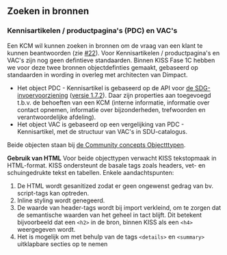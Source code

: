 ## Zoeken in bronnen 
### Kennisartikelen / productpagina's (PDC) en VAC's
Een KCM wil kunnen zoeken in bronnen om de vraag van een klant te kunnen beantwoorden (zie [#22](https://github.com/Klantinteractie-Servicesysteem/KISS-frontend/issues/22)). Voor Kennisartikelen / productpagina's en VAC's zijn nog geen defintieve standaarden. Binnen KISS Fase 1C hebben we voor deze twee bronnen objectdefinties gemaakt, gebaseerd op standaarden in wording in overleg met architecten van Dimpact.  

- Het object PDC - Kennisartikel is gebaseerd op de API voor [de SDG-invoervoorziening](https://github.com/maykinmedia/sdg-invoervoorziening)  ([versie 1.7.2](https://redocly.github.io/redoc/?url=https://raw.githubusercontent.com/maykinmedia/sdg-invoervoorziening/1.7.2/src/openapi.yaml&nocors)). Daar zijn properties aan toegevoegd t.b.v. de behoeften van een KCM (interne informatie, informatie over contact opnemen, informatie over bijzonderheden, trefwoorden en verantwoordelijke afdeling). 
- Het object VAC is gebaseerd op een vergelijking van PDC - Kennisartikel, met de structuur van VAC's in SDU-catalogus. 

Beide objecten staan bij [de Community concepts Objectttypen](https://github.com/open-objecten/objecttypes/tree/main/community-concepts). 

**Gebruik van HTML**
Voor beide objecttypen verwacht KISS tekstopmaak in HTML-format. KISS ondersteunt de basale tags zoals headers, vet- en schuingedrukte tekst en tabellen. Enkele aandachtspunten: 

1. De HTML wordt gesanitized zodat er geen ongewenst gedrag van bv. script-tags kan optreden. 
2. Inline styling wordt genegeerd. 
3. De waarde van header-tags wordt bij import verkleind, om te zorgen dat de semantische waarden van het geheel in tact blijft. Dit betekent bijvoorbeeld dat een `<h2>` in de bron, binnen KISS als een `<h4>` weergegeven wordt. 
4. Het is mogelijk om met behulp van de tags `<details>` en `<summary>` uitklapbare secties op te nemen 